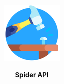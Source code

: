 <p align="center">
  <a href="https://spiderapi.cn/" target="_blank" rel="noopener noreferrer">
    <img width="180" src="/docs/.vuepress/public/img/logo.png" alt="logo">
  </a>
</p>


<h2 align="center">Spider API</h2>
